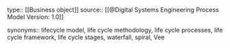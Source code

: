 type:: [[Business object]]
source:: [[@Digital Systems Engineering Process Model Version: 1.0]]
 
synonyms:: lifecycle model, life cycle methodology, life cycle processes, life cycle framework, life cycle stages, waterfall, spiral, Vee
